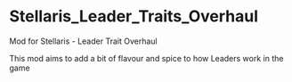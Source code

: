 # Stellaris_Leader_Traits_Overhaul
Mod for Stellaris - Leader Trait Overhaul

This mod aims to add a bit of flavour and spice to how Leaders work in the game
